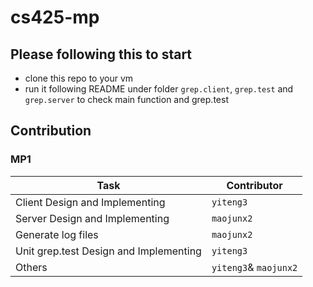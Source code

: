 # cs425-mp

## Please following this to start

* clone this repo to your vm
* run it following README under folder `grep.client`, `grep.test` and `grep.server` to check main function and grep.test

## Contribution

### MP1
|Task| Contributor           |
|---|-----------------------|
|Client Design and Implementing    | `yiteng3`             |
|Server Design and Implementing    | `maojunx2`            |
|Generate log files    | `maojunx2`            |
|Unit grep.test Design and Implementing    | `yiteng3`             |
|Others| `yiteng3`& `maojunx2` |